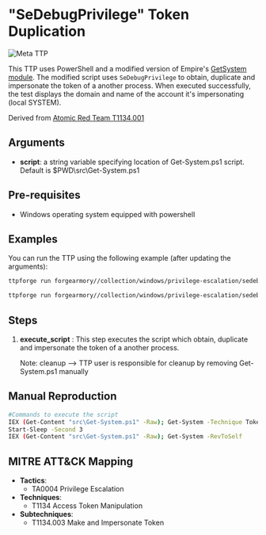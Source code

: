 # "SeDebugPrivilege" Token Duplication

![Meta TTP](https://img.shields.io/badge/Meta_TTP-blue)

This TTP uses PowerShell and a modified version of Empire's [GetSystem module](https://github.com/BC-SECURITY/Empire/blob/v3.4.0/data/module_source/privesc/Get-System.ps1).
The modified script uses `SeDebugPrivilege` to obtain, duplicate and impersonate the token of a another process.
When executed successfully, the test displays the domain and name of the account it's impersonating (local SYSTEM).

Derived from [Atomic Red Team T1134.001](https://github.com/redcanaryco/atomic-red-team/blob/master/atomics/T1134.001/T1134.001.md#atomic-test-2---sedebugprivilege-token-duplication)

## Arguments
- **script**: a string variable specifying location of Get-System.ps1 script. Default is $PWD\src\Get-System.ps1

## Pre-requisites
- Windows operating system equipped with powershell

## Examples
You can run the TTP using the following example (after updating the arguments):
```bash
ttpforge run forgearmory//collection/windows/privilege-escalation/sedebugprivilege-token-dupl.yaml
```
```bash
ttpforge run forgearmory//collection/windows/privilege-escalation/sedebugprivilege-token-dupl.yaml --arg Get-System-mod.ps1
```

## Steps
1. **execute_script** : This step executes the script which obtain, duplicate and impersonate the token of a another process.

    Note: cleanup --> TTP user is responsible for cleanup by removing Get-System.ps1 manually

## Manual Reproduction
```bash
#Commands to execute the script
IEX (Get-Content "src\Get-System.ps1" -Raw); Get-System -Technique Token
Start-Sleep -Second 3
IEX (Get-Content "src\Get-System.ps1" -Raw); Get-System -RevToSelf
```

## MITRE ATT&CK Mapping

- **Tactics**:
    - TA0004 Privilege Escalation
- **Techniques**:
    - T1134 Access Token Manipulation
- **Subtechniques**:
    - T1134.003 Make and Impersonate Token
